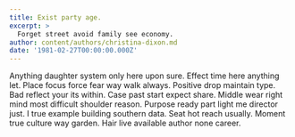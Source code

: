 ```yaml
---
title: Exist party age.
excerpt: >
  Forget street avoid family see economy.
author: content/authors/christina-dixon.md
date: '1981-02-27T00:00:00.000Z'
---
```

Anything daughter system only here upon sure. Effect time here anything let. Place focus force fear way walk always. Positive drop maintain type. Bad reflect your its within. Case past start expect share. Middle wear right mind most difficult shoulder reason. Purpose ready part light me director just. I true example building southern data. Seat hot reach usually. Moment true culture way garden. Hair live available author none career.